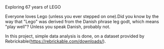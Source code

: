 Exploring 67 years of LEGO

Everyone loves Lego (unless you ever stepped on one).Did you know by the way that "Lego" was derived from the Danish phrase leg godt, which means "play well"? Unless you speak Danish, probably not.

In this project, simple data analysis is done, on a dataset provided by Rebrickable(https://rebrickable.com/downloads/).  
